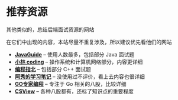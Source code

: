 # 推荐资源

其他类似的，总结后端面试资源的网站

在它们中出现的内容，本站尽量不重复涉及，所以建议优先看他们的网站


<div class="grid cards" markdown>

[//]: # (- :material-language-java: __[JavaGuide]__ – 使用人数最多，包括部分 Java 面试题)

[//]: # (- :fontawesome-solid-cat: __[小林 coding]__ – 操作系统和计算机网络部分，内容更详细)

[//]: # (- :fontawesome-solid-user-astronaut: __[编程指北]__ – 包括部分 C++ 面试题)

[//]: # (- :octicons-cloud-16: __[阿秀的学习笔记]__ – 没使用过不评价，看上去内容也很详细)

- __[JavaGuide]__ – 使用人数最多，包括部分 Java 面试题
- __[小林 coding]__ – 操作系统和计算机网络部分，内容更详细
- __[编程指北]__ – 包括部分 C++ 面试题
- __[阿秀的学习笔记]__ – 没使用过不评价，看上去内容也很详细
- __[GO专家编程]__ – 专注于 Go 相关的八股，比较详细
- __[CSView]__ – 各种八股都有，还标了知识点的重要程度


</div>

[JavaGuide]: https://javaguide.cn/
[小林 coding]: https://xiaolincoding.com/
[编程指北]: https://csguide.cn/
[阿秀的学习笔记]: https://interviewguide.cn/
[GO专家编程]: https://www.topgoer.cn/docs/gozhuanjia/gogfjhk
[CSView]: https://www.csview.cn/
